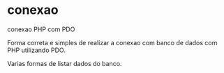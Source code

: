 # conexao
conexao PHP com PDO

Forma correta e simples de realizar a conexao com banco de dados com PHP utilizando PDO.

Varias formas de listar dados do banco.
